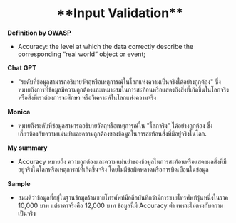 <center><h1>**Input Validation**</h1></center>  

**Definition by [OWASP](https://github.com/OWASP/ASVS/raw/v4.0.3/4.0/OWASP%20Application%20Security%20Verification%20Standard%204.0.3-en.pdf)**

- Accuracy: the level at which the data correctly describe the corresponding “real world” object or event;
  
**Chat GPT**

- "ระดับที่ข้อมูลสามารถอธิบายวัตถุหรือเหตุการณ์ในโลกแห่งความเป็นจริงได้อย่างถูกต้อง" ซึ่งหมายถึงการที่ข้อมูลมีความถูกต้องและเหมาะสมในการสะท้อนหรือแสดงถึงสิ่งที่เกิดขึ้นในโลกจริง หรือสิ่งที่เราต้องการจะศึกษา หรือวิเคราะห์ในโลกแห่งความจริง

**Monica**

- หมายถึงระดับที่ข้อมูลสามารถอธิบายวัตถุหรือเหตุการณ์ใน "โลกจริง" ได้อย่างถูกต้อง ซึ่งเกี่ยวข้องกับความแม่นยำและความถูกต้องของข้อมูลในการสะท้อนสิ่งที่มีอยู่จริงในโลก.

**My summary**

- Accuracy หมายถึง ความถูกต้องและความแม่นยำของข้อมูลในการสะท้อนหรือแสดงผลสิ่งที่มีอยู่จริงในโลกหรือเหตุการณ์ที่เกิดขึ้นจริง โดยไม่มีข้อผิดพลาดหรือการบิดเบือนในข้อมูล

**Sample**

- สมมติว่าข้อมูลที่อยู่ในฐานข้อมูลร้านขายโทรศัพท์มือถือบันทึกว่ามีการขายโทรศัพท์รุ่นหนึ่งในราค 10,000 บาท แต่ราคาจริงคือ 12,000 บาท ข้อมูลนี้มี Accuracy ต่ำ เพราะไม่ตรงกับความเป็นจริง
